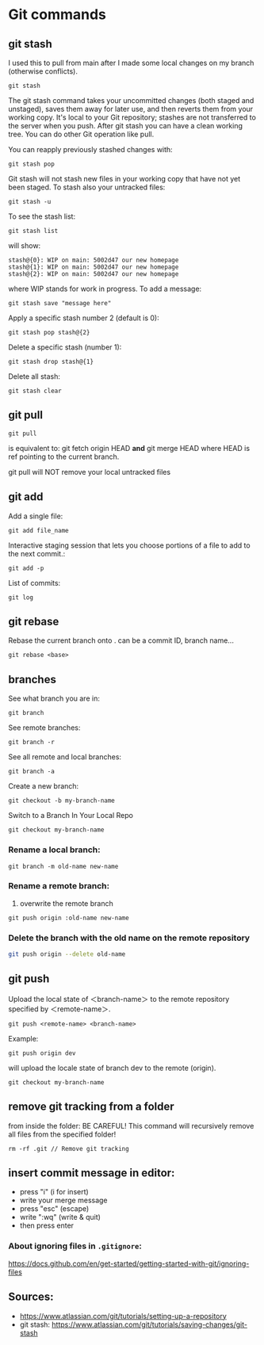 # Git commands

## git stash
I used this to pull from main after I made some local changes on my branch (otherwise conflicts).
```shell
git stash
```
The git stash command takes your uncommitted changes (both staged and unstaged), saves them away for later use, and then reverts them from your working copy. It's local to your Git repository; stashes are not transferred to the server when you push.
After git stash you can have a clean working tree. You can do other Git operation like pull.

You can reapply previously stashed changes with:
```shell
git stash pop
```

Git stash will not stash new files in your working copy that have not yet been staged.
To stash also your untracked files:
```shell
git stash -u
```
To see the stash list:
```
git stash list
```
will show:
```shell
stash@{0}: WIP on main: 5002d47 our new homepage
stash@{1}: WIP on main: 5002d47 our new homepage
stash@{2}: WIP on main: 5002d47 our new homepage
```
where WIP stands for work in progress. To add a message:
```shell
git stash save "message here"
```

Apply a specific stash number 2 (default is 0):
```shell
git stash pop stash@{2}
```

Delete a specific stash (number 1):
```shell
git stash drop stash@{1}
```

Delete all stash:
```shell
git stash clear
```

## git pull


```shell
git pull 
```
is equivalent to:
git fetch origin HEAD **and** git merge HEAD
where HEAD is ref pointing to the current branch.

git pull will NOT remove your local untracked files

## git add
Add a single file:
```shell
git add file_name
```

Interactive staging session that lets you choose portions of a file to add to the next commit.:
```shell
git add -p
```

List of commits:
```shell
git log
```

## git rebase
Rebase the current branch onto <base>. <base> can be a commit ID,
branch name...
```shell
git rebase <base>
```

## branches
See what branch you are in:
```shell
git branch
```

See remote branches:
```shell
git branch -r
```

See all remote and local branches:
```shell
git branch -a
```

Create a new branch:
```shell
git checkout -b my-branch-name
```

Switch to a Branch In Your Local Repo
```shell
git checkout my-branch-name
```

### Rename a local branch:
```shell
git branch -m old-name new-name
```

### Rename a remote branch:
1.  overwrite the remote branch
```shell
git push origin :old-name new-name
```

### Delete the branch with the old name on the remote repository
```sh
git push origin --delete old-name
```

## git push
Upload the local state of ＜branch-name＞ to the remote repository specified by ＜remote-name＞.
```shell
git push <remote-name> <branch-name>
```
Example:
```shell
git push origin dev
```
will upload the locale state of branch dev to the remote (origin).
```shell
git checkout my-branch-name
```

## remove git tracking from a folder
from inside the folder: BE CAREFUL! This command will recursively remove all files from the specified folder!
```shell
rm -rf .git // Remove git tracking
```

## insert commit message in editor:
- press "i" (i for insert)
- write your merge message
- press "esc" (escape)
- write ":wq" (write & quit)
- then press enter

### About ignoring files in `.gitignore`:
https://docs.github.com/en/get-started/getting-started-with-git/ignoring-files

## Sources:
- https://www.atlassian.com/git/tutorials/setting-up-a-repository
- git stash: https://www.atlassian.com/git/tutorials/saving-changes/git-stash
